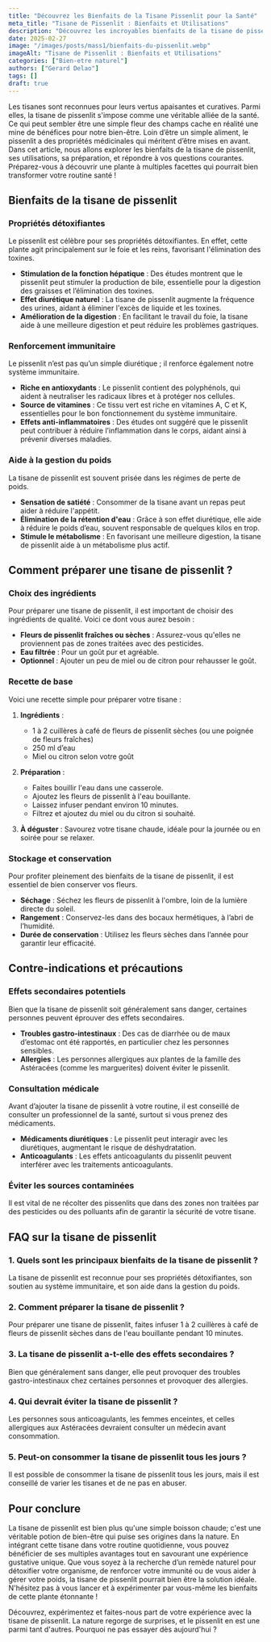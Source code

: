 ```yaml
---
title: "Découvrez les Bienfaits de la Tisane Pissenlit pour la Santé"
meta_title: "Tisane de Pissenlit : Bienfaits et Utilisations"
description: "Découvrez les incroyables bienfaits de la tisane de pissenlit pour votre santé et comment l'intégrer à votre quotidien."
date: 2025-02-27
image: "/images/posts/mass1/bienfaits-du-pissenlit.webp"
imageAlt: "Tisane de Pissenlit : Bienfaits et Utilisations"
categories: ["Bien-etre naturel"]
authors: ["Gerard Delao"]
tags: []
draft: true
---
```


Les tisanes sont reconnues pour leurs vertus apaisantes et curatives. Parmi elles, la tisane de pissenlit s'impose comme une véritable alliée de la santé. Ce qui peut sembler être une simple fleur des champs cache en réalité une mine de bénéfices pour notre bien-être. Loin d’être un simple aliment, le pissenlit a des propriétés médicinales qui méritent d’être mises en avant. Dans cet article, nous allons explorer les bienfaits de la tisane de pissenlit, ses utilisations, sa préparation, et répondre à vos questions courantes. Préparez-vous à découvrir une plante à multiples facettes qui pourrait bien transformer votre routine santé !

## Bienfaits de la tisane de pissenlit

### Propriétés détoxifiantes

Le pissenlit est célèbre pour ses propriétés détoxifiantes. En effet, cette plante agit principalement sur le foie et les reins, favorisant l'élimination des toxines.

- **Stimulation de la fonction hépatique** : Des études montrent que le pissenlit peut stimuler la production de bile, essentielle pour la digestion des graisses et l’élimination des toxines.
- **Effet diurétique naturel** : La tisane de pissenlit augmente la fréquence des urines, aidant à éliminer l'excès de liquide et les toxines.
- **Amélioration de la digestion** : En facilitant le travail du foie, la tisane aide à une meilleure digestion et peut réduire les problèmes gastriques.

### Renforcement immunitaire

Le pissenlit n’est pas qu’un simple diurétique ; il renforce également notre système immunitaire.

- **Riche en antioxydants** : Le pissenlit contient des polyphénols, qui aident à neutraliser les radicaux libres et à protéger nos cellules.
- **Source de vitamines** : Ce tissu vert est riche en vitamines A, C et K, essentielles pour le bon fonctionnement du système immunitaire.
- **Effets anti-inflammatoires** : Des études ont suggéré que le pissenlit peut contribuer à réduire l’inflammation dans le corps, aidant ainsi à prévenir diverses maladies.

### Aide à la gestion du poids

La tisane de pissenlit est souvent prisée dans les régimes de perte de poids. 

- **Sensation de satiété** : Consommer de la tisane avant un repas peut aider à réduire l'appétit.
- **Élimination de la rétention d'eau** : Grâce à son effet diurétique, elle aide à réduire le poids d’eau, souvent responsable de quelques kilos en trop.
- **Stimule le métabolisme** : En favorisant une meilleure digestion, la tisane de pissenlit aide à un métabolisme plus actif.

## Comment préparer une tisane de pissenlit ?

### Choix des ingrédients

Pour préparer une tisane de pissenlit, il est important de choisir des ingrédients de qualité. Voici ce dont vous aurez besoin :

- **Fleurs de pissenlit fraîches ou sèches** : Assurez-vous qu'elles ne proviennent pas de zones traitées avec des pesticides.
- **Eau filtrée** : Pour un goût pur et agréable.
- **Optionnel** : Ajouter un peu de miel ou de citron pour rehausser le goût.

### Recette de base

Voici une recette simple pour préparer votre tisane :

1. **Ingrédients** : 
   - 1 à 2 cuillères à café de fleurs de pissenlit sèches (ou une poignée de fleurs fraîches)
   - 250 ml d’eau
   - Miel ou citron selon votre goût

2. **Préparation** :
   - Faites bouillir l'eau dans une casserole.
   - Ajoutez les fleurs de pissenlit à l'eau bouillante.
   - Laissez infuser pendant environ 10 minutes.
   - Filtrez et ajoutez du miel ou du citron si souhaité.

3. **À déguster** : Savourez votre tisane chaude, idéale pour la journée ou en soirée pour se relaxer.

### Stockage et conservation

Pour profiter pleinement des bienfaits de la tisane de pissenlit, il est essentiel de bien conserver vos fleurs.

- **Séchage** : Séchez les fleurs de pissenlit à l'ombre, loin de la lumière directe du soleil.
- **Rangement** : Conservez-les dans des bocaux hermétiques, à l’abri de l’humidité.
- **Durée de conservation** : Utilisez les fleurs sèches dans l’année pour garantir leur efficacité.

## Contre-indications et précautions

### Effets secondaires potentiels

Bien que la tisane de pissenlit soit généralement sans danger, certaines personnes peuvent éprouver des effets secondaires.

- **Troubles gastro-intestinaux** : Des cas de diarrhée ou de maux d’estomac ont été rapportés, en particulier chez les personnes sensibles.
- **Allergies** : Les personnes allergiques aux plantes de la famille des Astéracées (comme les marguerites) doivent éviter le pissenlit.

### Consultation médicale

Avant d’ajouter la tisane de pissenlit à votre routine, il est conseillé de consulter un professionnel de la santé, surtout si vous prenez des médicaments.

- **Médicaments diurétiques** : Le pissenlit peut interagir avec les diurétiques, augmentant le risque de déshydratation.
- **Anticoagulants** : Les effets anticoagulants du pissenlit peuvent interférer avec les traitements anticoagulants.

### Éviter les sources contaminées

Il est vital de ne récolter des pissenlits que dans des zones non traitées par des pesticides ou des polluants afin de garantir la sécurité de votre tisane.

## FAQ sur la tisane de pissenlit

### 1. Quels sont les principaux bienfaits de la tisane de pissenlit ?
La tisane de pissenlit est reconnue pour ses propriétés détoxifiantes, son soutien au système immunitaire, et son aide dans la gestion du poids.

### 2. Comment préparer la tisane de pissenlit ?
Pour préparer une tisane de pissenlit, faites infuser 1 à 2 cuillères à café de fleurs de pissenlit sèches dans de l'eau bouillante pendant 10 minutes.

### 3. La tisane de pissenlit a-t-elle des effets secondaires ?
Bien que généralement sans danger, elle peut provoquer des troubles gastro-intestinaux chez certaines personnes et provoquer des allergies.

### 4. Qui devrait éviter la tisane de pissenlit ?
Les personnes sous anticoagulants, les femmes enceintes, et celles allergiques aux Astéracées devraient consulter un médecin avant consommation.

### 5. Peut-on consommer la tisane de pissenlit tous les jours ?
Il est possible de consommer la tisane de pissenlit tous les jours, mais il est conseillé de varier les tisanes et de ne pas en abuser.

## Pour conclure

La tisane de pissenlit est bien plus qu'une simple boisson chaude; c'est une véritable potion de bien-être qui puise ses origines dans la nature. En intégrant cette tisane dans votre routine quotidienne, vous pouvez bénéficier de ses multiples avantages tout en savourant une expérience gustative unique. Que vous soyez à la recherche d’un remède naturel pour détoxifier votre organisme, de renforcer votre immunité ou de vous aider à gérer votre poids, la tisane de pissenlit pourrait bien être la solution idéale. N'hésitez pas à vous lancer et à expérimenter par vous-même les bienfaits de cette plante étonnante !

Découvrez, expérimentez et faites-nous part de votre expérience avec la tisane de pissenlit. La nature regorge de surprises, et le pissenlit en est une parmi tant d'autres. Pourquoi ne pas essayer dès aujourd'hui ?

